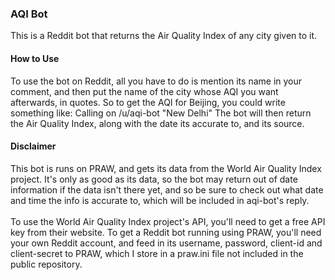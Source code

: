 <h3> AQI Bot </h3>

<body> This is a Reddit bot that returns the Air Quality Index of any city given to it. </body>

<h4> How to Use </h4>

<body> To use the bot on Reddit, all you have to do is mention its name in your
comment, and then put the name
of the city whose AQI you want afterwards, in quotes. So to get the AQI for Beijing, you could write something like:
Calling on /u/aqi-bot "New Delhi" </body>

<body> The bot will then return the Air Quality Index, along with the date its accurate to, and its source. </body>

<h4> Disclaimer </h4>
<body> This bot is runs on PRAW, and gets its data from the World Air Quality Index project. It's only as good as its
data, so the bot may return out of date information if the data isn't there yet, and so be sure to check out what
date and time the info is accurate to, which will be included in aqi-bot's reply.
<br /><br /> To use the World Air Quality Index project's API, you'll need to get a free API key from their website. To get a Reddit bot running using PRAW, you'll need your own Reddit account, and feed in its username, password, client-id and client-secret to PRAW, which I store in a praw.ini file not included
in the public repository. </body
